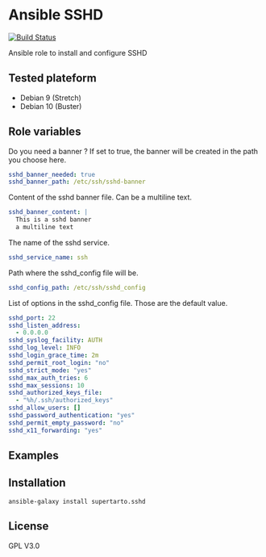 # Ansible SSHD
[![Build Status](https://travis-ci.org/supertarto/ansible-sshd.svg?branch=master)](https://travis-ci.org/supertarto/ansible-sshd)

Ansible role to install and configure SSHD

## Tested plateform
* Debian 9 (Stretch)
* Debian 10 (Buster)

## Role variables

Do you need a banner ? If set to true, the banner will be created in the path you choose here. 
```yaml
sshd_banner_needed: true
sshd_banner_path: /etc/ssh/sshd-banner
```
Content of the sshd banner file. Can be a multiline text.
```yml
sshd_banner_content: |
  This is a sshd banner
  a multiline text
```
The name of the sshd service.
```yaml
sshd_service_name: ssh
```

Path where the sshd_config file will be.
```yaml
sshd_config_path: /etc/ssh/sshd_config
```

List of options in the sshd_config file. Those are the default value.
```yml
sshd_port: 22
sshd_listen_address:
  - 0.0.0.0
sshd_syslog_facility: AUTH
sshd_log_level: INFO
sshd_login_grace_time: 2m
sshd_permit_root_login: "no"
sshd_strict_mode: "yes"
sshd_max_auth_tries: 6
sshd_max_sessions: 10
sshd_authorized_keys_file:
  - "%h/.ssh/authorized_keys"
sshd_allow_users: []
sshd_password_authentication: "yes"
sshd_permit_empty_password: "no"
sshd_x11_forwarding: "yes"
```

## Examples
## Installation
```
ansible-galaxy install supertarto.sshd
```
## License
GPL V3.0
